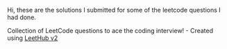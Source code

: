 Hi, these are the solutions I submitted for some of the leetcode questions I had done.

Collection of LeetCode questions to ace the coding interview! - Created using [LeetHub v2](https://github.com/arunbhardwaj/LeetHub-2.0)
